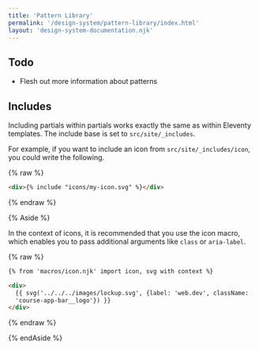 ```yaml
---
title: 'Pattern Library'
permalink: '/design-system/pattern-library/index.html'
layout: 'design-system-documentation.njk'
---
```


## Todo

- Flesh out more information about patterns

## Includes

Including partials within partials works exactly the same as within Eleventy templates. The include base is set to `src/site/_includes`.

For example, if you want to include an icon from `src/site/_includes/icon`, you could write the following.

{% raw %}

```html
<div>{% include "icons/my-icon.svg" %}</div>
```

{% endraw %}

{% Aside %}

In the context of icons, it is recommended that you use the icon macro, which enables you to pass additional arguments like `class` or `aria-label`.

{% raw %}

```html
{% from 'macros/icon.njk' import icon, svg with context %}

<div>
  {{ svg('../../../images/lockup.svg', {label: 'web.dev', className:
  'course-app-bar__logo'}) }}
</div>
```

{% endraw %}

{% endAside %}
